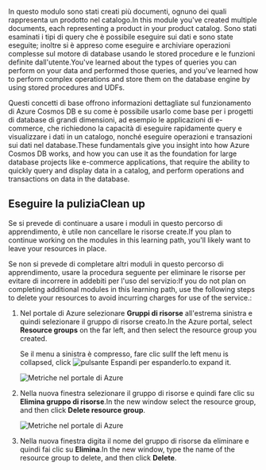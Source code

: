 <span data-ttu-id="21ccf-101">In questo modulo sono stati creati più documenti, ognuno dei quali rappresenta un prodotto nel catalogo.</span><span class="sxs-lookup"><span data-stu-id="21ccf-101">In this module you've created multiple documents, each representing a product in your product catalog.</span></span> <span data-ttu-id="21ccf-102">Sono stati esaminati i tipi di query che è possibile eseguire sui dati e sono state eseguite; inoltre si è appreso come eseguire e archiviare operazioni complesse sul motore di database usando le stored procedure e le funzioni definite dall'utente.</span><span class="sxs-lookup"><span data-stu-id="21ccf-102">You've learned about the types of queries you can perform on your data and performed those queries, and you've learned how to perform complex operations and store them on the database engine by using stored procedures and UDFs.</span></span> 

<span data-ttu-id="21ccf-103">Questi concetti di base offrono informazioni dettagliate sul funzionamento di Azure Cosmos DB e su come è possibile usarlo come base per i progetti di database di grandi dimensioni, ad esempio le applicazioni di e-commerce, che richiedono la capacità di eseguire rapidamente query e visualizzare i dati in un catalogo, nonché eseguire operazioni e transazioni sui dati nel database.</span><span class="sxs-lookup"><span data-stu-id="21ccf-103">These fundamentals give you insight into how Azure Cosmos DB works, and how you can use it as the foundation for large database projects like e-commerce applications, that require the ability to quickly query and display data in a catalog, and perform operations and transactions on data in the database.</span></span>

## <a name="clean-up"></a><span data-ttu-id="21ccf-104">Eseguire la pulizia</span><span class="sxs-lookup"><span data-stu-id="21ccf-104">Clean up</span></span>

<span data-ttu-id="21ccf-105">Se si prevede di continuare a usare i moduli in questo percorso di apprendimento, è utile non cancellare le risorse create.</span><span class="sxs-lookup"><span data-stu-id="21ccf-105">If you plan to continue working on the modules in this learning path, you'll likely want to leave your resources in place.</span></span>

<span data-ttu-id="21ccf-106">Se non si prevede di completare altri moduli in questo percorso di apprendimento, usare la procedura seguente per eliminare le risorse per evitare di incorrere in addebiti per l'uso del servizio:</span><span class="sxs-lookup"><span data-stu-id="21ccf-106">If you do not plan on completing additional modules in this learning path, use the following steps to delete your resources to avoid incurring charges for use of the service.:</span></span>

1. <span data-ttu-id="21ccf-107">Nel portale di Azure selezionare **Gruppi di risorse** all'estrema sinistra e quindi selezionare il gruppo di risorse creato.</span><span class="sxs-lookup"><span data-stu-id="21ccf-107">In the Azure portal, select **Resource groups** on the far left, and then select the resource group you created.</span></span>  

    <span data-ttu-id="21ccf-108">Se il menu a sinistra è compresso, fare clic sul</span><span class="sxs-lookup"><span data-stu-id="21ccf-108">If the left menu is collapsed, click</span></span> ![pulsante Espandi](../media-draft/5-javascript-programming/expand.png) <span data-ttu-id="21ccf-110">per espanderlo.</span><span class="sxs-lookup"><span data-stu-id="21ccf-110">to expand it.</span></span>

   ![Metriche nel portale di Azure](../media-draft/5-javascript-programming/delete-resources-select.png)

2. <span data-ttu-id="21ccf-112">Nella nuova finestra selezionare il gruppo di risorse e quindi fare clic su **Elimina gruppo di risorse**.</span><span class="sxs-lookup"><span data-stu-id="21ccf-112">In the new window select the resource group, and then click **Delete resource group**.</span></span>

   ![Metriche nel portale di Azure](../media-draft/5-javascript-programming/delete-resources.png)

3. <span data-ttu-id="21ccf-114">Nella nuova finestra digita il nome del gruppo di risorse da eliminare e quindi fai clic su **Elimina**.</span><span class="sxs-lookup"><span data-stu-id="21ccf-114">In the new window, type the name of the resource group to delete, and then click **Delete**.</span></span>
